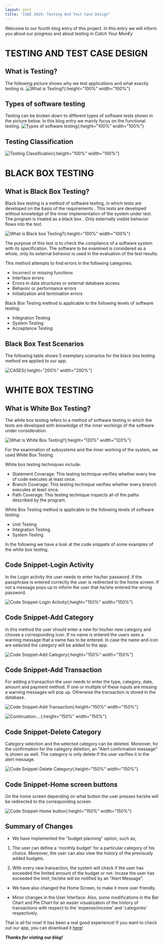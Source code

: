 ```yaml
---
layout: post
title: "ISEE 2019: Testing And Test Case Design"
---
```

Welcome to our fourth blog entry of this project. In this entry we will inform you about our progress and about testing in *Catch Your Mon€y*

# TESTING AND TEST CASE DESIGN
## What is Testing?

The following picture shows why we test applications and what exactly testing is.
![What is Testing?]({{site.baseurl}}/images/firstone.jpg){:height="100%" width="100%"}
## Types of software testing

Testing can be broken down to different types of software tests shown in the picture below. In this blog entry we mainly focus on the functional testing.
![Types of software testing]({{site.baseurl}}/images/secondone.jpg){:height="100%" width="100%"}
## Testing Classification

![Testing Classification]({{site.baseurl}}/images/thirdone.jpg){:height="100%" width="100%"}

# BLACK BOX TESTING
## What is Black Box Testing?

Black box testing is a method of software testing, in which tests are developed on the basis of the requirements . This tests are developed without knowledge of the inner implementation of the system under test. The program is treated as a black box . Only externally visible behavior flows into the test.

![What is Black box Testing?]({{site.baseurl}}/images/fourthone.jpg){:height="100%" width="100%"}

The purpose of this test is to check the compliance of a software system with its specification. The software to be examined is considered as a whole, only its external behavior is used in the evaluation of the test results.

This method attempts to find errors in the following categories:

* Incorrect or missing functions
* Interface errors
* Errors in data structures or external database access
* Behavior or performance errors
* Initialization and termination errors

Black Box Testing method is applicable to the following levels of software testing:
* Integration Testing
* System Testing
* Acceptance Testing 

## Black Box Test Scenarios
The following table shows 5 exemplary scenarios for the black box testing method we applied to our app.

![CASES]({{site.baseurl}}/images/excel.jpg){:height="200%" width="200%"}


# WHITE BOX TESTING
## What is White Box Testing?

The white box testing refers to a method of software testing in which the tests are developed with knowledge of the inner workings of the software under consideration.

![What is White Box Testing?]({{site.baseurl}}/images/fifthone.jpg){:height="120%" width="120%"}

For the examination of subsystems and the inner working of the system, we used White Box Testing.

White box testing techniques include:

* Statement Coverage: This testing technique verifies whether every line of code executes at least once.
* Branch Coverage: This testing technique verifies whether every branch executes at least once.
* Path Coverage: This testing technique inspects all of the paths described by the program.

White Box Testing method is applicable to the following levels of software testing:

* Unit Testing
* Integration Testing
* System Testing

In the following we have a look at the code snippets of some examples of the white box testing.

## Code Snippet-Login Activity

In the Login activity the user needs to enter his/her password. If the passphrase is entered correctly the user is redirected to the home screen. If not a message pops up to inform the user that he/she entered the wrong password.

![Code Snippet-Login Activity]({{site.baseurl}}/images/lastbut6.jpg){:height="150%" width="150%"}

## Code Snippet-Add Category
In this method the user should enter a new for his/her new category and choose a corresponding icon.
If no name is entered the users sees a warning message that a name has to be entered. In case the name and icon are selected the category will be added to the app.

![Code Snippet-Add Category]({{site.baseurl}}/images/lastbut5.jpg){:height="150%" width="150%"}

## Code Snippet-Add Transaction

For adding a transaction the user needs to enter the type, category, date, amount and payment method. If one or multiple of these inputs are missing a warning messages will pop up. Otherwise the transaction is stored in the database.

![Code Snippet-Add Transaction]({{site.baseurl}}/images/lastbut4.jpg){:height="150%" width="150%"}

![Continuation....]({{site.baseurl}}/images/lastbut3.jpg){:height="150%" width="150%"}

## Code Snippet-Delete Category

Category selection and the selected category can be deleted. Moreover, for the confirmation for the category deletion, an "Alert confirmation message" is shown as well. The category is only delete if the user varifies it in the alert message.

![Code Snippet-Delete Category]({{site.baseurl}}/images/lastbut2.jpg){:height="150%" width="150%"}

## Code Snippet-Home screen buttons

On the home screen depending on what button the user presses he/she will be redirected to the corresponding screen.

![Code Snippet-Home button]({{site.baseurl}}/images/lastbut1.jpg){:height="150%" width="150%"}

## Summary of Changes

* We have implemented the "budget planning" option, such as,

 1. The user can define a 'monthly budget' for a particular category of his choice. Moreover, the user can also view the history of the     previously added budgets.
 
 2. With every new transaction, the system will check if the user has exceeded the limited amount of the budget or not. Incase the user     has exceeded the limit, he/she will be notified by an "Alert Message".

* We have also changed the Home Screen, to make it more user friendly.

* Minor changes in the User Interface. Also, some modifications in the Bar Chart and Pie Chart for an easier visualization of the          history of transactions with respect to the 'expense/income' and 'categories' respectively.

That is all for now! It has been a real good experience!
If you want to check out our app, you can download it [here](https://github.com/DBSE-teaching/isee2019-NOOBS.apk/blob/master/Apk%20files/CatchYourMoneyV03.apk)!

_**Thanks for visting our blog!**_
